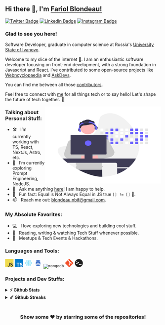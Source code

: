 ## Hi there 👋, I'm [Fariol Blondeau!](https://fariolblondeau.vercel.app/)

[![Twitter Badge](https://img.shields.io/badge/-Twitter-00acee?style=flat-square&logo=Twitter&logoColor=white)](https://twitter.com/bryan_6243) [![Linkedin Badge](https://img.shields.io/badge/-LinkedIn-0e76a8?style=flat-square&logo=Linkedin&logoColor=white)](https://linkedin.com/in/fariolblondeau) [![Instagram Badge](https://img.shields.io/badge/-Instagram-e4405f?style=flat-square&logo=Instagram&logoColor=white)](https://instagram.com/brx_6243/)

### Glad to see you here! &nbsp;

Software Developer, graduate in computer science at Russia's [University State of Ivanovo](http://ivanovo.ac.ru/about_the_university/faculty/7155/).

Welcome to my slice of the internet 🍕.
I am an enthusiastic software developer focusing on front-end development, with a strong foundation in Javascript and React. I've contributed to some open-source projects like [Webncyclopaedia](https://github.com/Webncyclopaedia) and [AskDevs](https://github.com/codewithvoid/AskDevs).

You can find me between all those [contributors](https://github.com/codewithvoid/AskDevs?tab=readme-ov-file#-team).

Feel free to connect with [me](https://fariolblondeau.dev) for all things tech or to say hello! Let's shape the future of tech together. 🌟

<img align="right" height="250" width="375" alt="" src="undraw_Developer_activity_re_39tg.png" />

### Talking about Personal Stuff:

- 🛠 &nbsp; I’m currently working with TS, React, NextJs, Astro, etc.
- 🚀 &nbsp; I’m currently exploring Prompt Engineering, NodeJS.
- 💬 &nbsp; Ask me anything [here](https://www.linkedin.com/in/fariolblondeau)! I am happy to help.
- 👾 &nbsp; Fun fact: Equal is Not Always Equal in JS true `[] != []` 🤣.
- 📫 &nbsp; Reach me out: blondeau.nbif@gmail.com.

### My Absolute Favorites:

- 💻 &nbsp; I love exploring new technologies and building cool stuff.
- 📰 &nbsp; Reading, writing & watching Tech Stuff whenever possible.
- 🍕 &nbsp; Meetups & Tech Events & Hackathons.

### Languages and Tools:

<code><img height="27" src="https://raw.githubusercontent.com/github/explore/80688e429a7d4ef2fca1e82350fe8e3517d3494d/topics/javascript/javascript.png" alt="javascript"></code> <code><img height="27" src="https://raw.githubusercontent.com/github/explore/80688e429a7d4ef2fca1e82350fe8e3517d3494d/topics/typescript/typescript.png" alt="typescript"></code> <code><img height="27" src="https://raw.githubusercontent.com/github/explore/80688e429a7d4ef2fca1e82350fe8e3517d3494d/topics/react/react.png" alt="react"></code> <code><img height="27" src="https://raw.githubusercontent.com/github/explore/80688e429a7d4ef2fca1e82350fe8e3517d3494d/topics/sql/sql.png" alt="sql"></code> <code><img height="27" src="https://encrypted-tbn0.gstatic.com/images?q=tbn%3AANd9GcSTTzPAw-55ssm1Im594xYZ9eRQu2JylrkYLg&usqp=CAU" alt="mongodb"></code> <code><img height="27" src="https://raw.githubusercontent.com/devicons/devicon/master/icons/git/git-original.svg" alt="git"></code> <code><img height="27" src="https://raw.githubusercontent.com/github/explore/80688e429a7d4ef2fca1e82350fe8e3517d3494d/topics/terminal/terminal.png" alt="terminal"></code>

### Projects and Dev Stuffs:

<details>
  <summary><b>⚡ Github Stats</b></summary>

  <br />
  <img height="180em" src="https://github-readme-stats.vercel.app/api?username=bruxx-6243&show_icons=true&hide_border=true&&count_private=true&include_all_commits=true" />
  <img height="180em" src="https://github-readme-stats.vercel.app/api/top-langs/?username=bruxx-6243&exclude_repo=KNN-Image-Classification&show_icons=true&hide_border=true&layout=compact&langs_count=8"/>
</details>

<details>
  <summary><b>☄️ Github Streaks</b></summary>

  <br />
  <img height="180em" src="https://github-readme-streak-stats.herokuapp.com/?user=bruxx-6243&hide_border=true" />
</details>

#

<div align="center">

### Show some ❤️ by starring some of the repositories!

</div>
